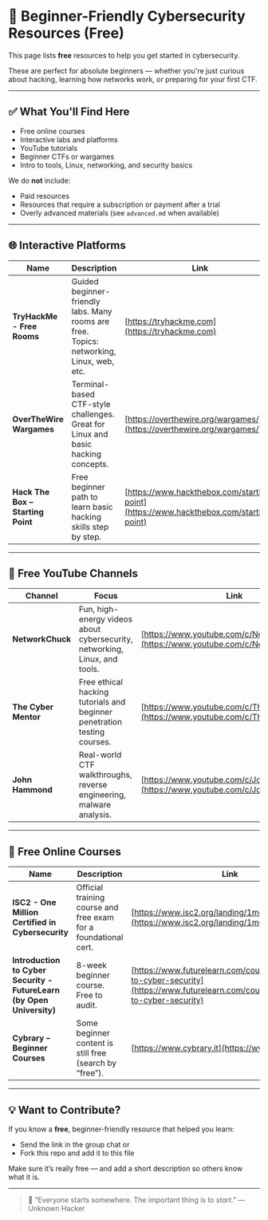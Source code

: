 # 🔰 Beginner-Friendly Cybersecurity Resources (Free)

This page lists **free** resources to help you get started in cybersecurity.

These are perfect for absolute beginners — whether you're just curious about hacking, learning how networks work, or preparing for your first CTF.

---

## ✅ What You'll Find Here

- Free online courses
- Interactive labs and platforms
- YouTube tutorials
- Beginner CTFs or wargames
- Intro to tools, Linux, networking, and security basics

We do **not** include:
- Paid resources
- Resources that require a subscription or payment after a trial
- Overly advanced materials (see `advanced.md` when available)

---

## 🌐 Interactive Platforms

| Name | Description | Link |
|------|-------------|------|
| **TryHackMe - Free Rooms** | Guided beginner-friendly labs. Many rooms are free. Topics: networking, Linux, web, etc. | [https://tryhackme.com](https://tryhackme.com) |
| **OverTheWire Wargames** | Terminal-based CTF-style challenges. Great for Linux and basic hacking concepts. | [https://overthewire.org/wargames/](https://overthewire.org/wargames/) |
| **Hack The Box – Starting Point** | Free beginner path to learn basic hacking skills step by step. | [https://www.hackthebox.com/starting-point](https://www.hackthebox.com/starting-point) |

---

## 🎥 Free YouTube Channels

| Channel | Focus | Link |
|---------|-------|------|
| **NetworkChuck** | Fun, high-energy videos about cybersecurity, networking, Linux, and tools. | [https://www.youtube.com/c/NetworkChuck](https://www.youtube.com/c/NetworkChuck) |
| **The Cyber Mentor** | Free ethical hacking tutorials and beginner penetration testing courses. | [https://www.youtube.com/c/TheCyberMentor](https://www.youtube.com/c/TheCyberMentor) |
| **John Hammond** | Real-world CTF walkthroughs, reverse engineering, malware analysis. | [https://www.youtube.com/c/JohnHammond010](https://www.youtube.com/c/JohnHammond010) |

---

## 🧪 Free Online Courses

| Name | Description | Link |
|------|-------------|------|
| **ISC2 - One Million Certified in Cybersecurity** | Official training course and free exam for a foundational cert. | [https://www.isc2.org/landing/1mcc](https://www.isc2.org/landing/1mcc) |
| **Introduction to Cyber Security - FutureLearn (by Open University)** | 8-week beginner course. Free to audit. | [https://www.futurelearn.com/courses/introduction-to-cyber-security](https://www.futurelearn.com/courses/introduction-to-cyber-security) |
| **Cybrary – Beginner Courses** | Some beginner content is still free (search by “free”). | [https://www.cybrary.it](https://www.cybrary.it) |

---

## 💡 Want to Contribute?

If you know a **free**, beginner-friendly resource that helped you learn:

- Send the link in the group chat or
- Fork this repo and add it to this file

Make sure it’s really free — and add a short description so others know what it is.

---

> 🔐 “Everyone starts somewhere. The important thing is to *start*.” — Unknown Hacker
